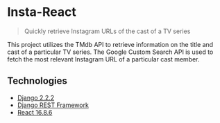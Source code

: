 # Insta-React

> Quickly retrieve Instagram URLs of the cast of a TV series

This project utilizes the TMdb API to retrieve information on the title and cast of a particular TV series. The Google Custom Search API is used to fetch the most relevant Instagram URL of a particular cast member.
	
## Technologies
* [Django 2.2.2](https://www.djangoproject.com/)
* [Django REST Framework](https://www.django-rest-framework.org/)
* [React 16.8.6](https://reactjs.org)
